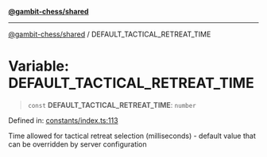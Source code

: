[**@gambit-chess/shared**](../README.md)

***

[@gambit-chess/shared](../globals.md) / DEFAULT\_TACTICAL\_RETREAT\_TIME

# Variable: DEFAULT\_TACTICAL\_RETREAT\_TIME

> `const` **DEFAULT\_TACTICAL\_RETREAT\_TIME**: `number`

Defined in: [constants/index.ts:113](https://github.com/cango91/gambit-chess/blob/d79bd73a9b1359341cbe89b368f1eb5b66a60564/shared/src/constants/index.ts#L113)

Time allowed for tactical retreat selection (milliseconds) - default value that can be overridden by server configuration
